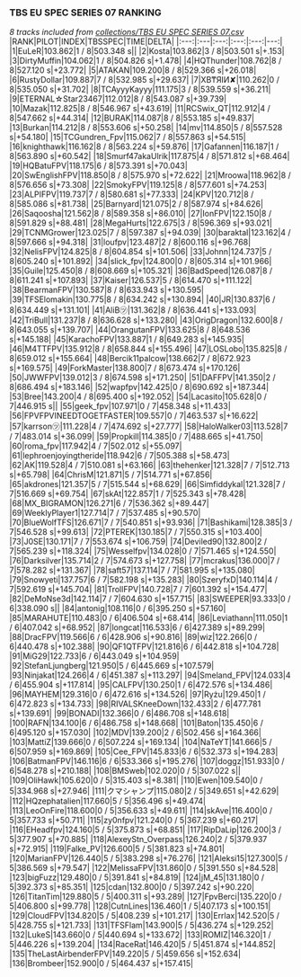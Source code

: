 ### TBS EU SPEC SERIES 07 RANKING
*8 tracks included from [collections/TBS EU SPEC SERIES 07.csv](/collections/TBS%20EU%20SPEC%20SERIES%2007.csv)*
|RANK|PILOT|INDEX|TBSSPEC|TIME|DELTA|
|:---:|:---|:---:|:---:|:---:|---:|
|1|EuLeR|103.862|1 / 8|503.348 s||
|2|Kosta|103.862|3 / 8|503.501 s|+.153|
|3|DirtyMuffin|104.062|1 / 8|504.826 s|+1.478|
|4|HQThunder|108.762|8 / 8|527.120 s|+23.772|
|5|ATAKAN|109.200|8 / 8|529.366 s|+26.018|
|6|RustyDollar|109.887|7 / 8|532.985 s|+29.637|
|7|XB₸ЯIИ✘|110.262|0 / 8|535.050 s|+31.702|
|8|TCAyyyKayyy|111.175|3 / 8|539.559 s|+36.211|
|9|ETERNAL☆Star23467|112.012|8 / 8|543.087 s|+39.739|
|10|Mazak|112.825|8 / 8|546.967 s|+43.619|
|11|RCSwix_QT|112.912|4 / 8|547.662 s|+44.314|
|12|BURAK|114.087|8 / 8|553.185 s|+49.837|
|13|Burkan|114.212|8 / 8|553.606 s|+50.258|
|14|mv|114.850|5 / 8|557.528 s|+54.180|
|15|TCGundren_Fpv|115.062|7 / 8|557.863 s|+54.515|
|16|knighthawk|116.162|8 / 8|563.224 s|+59.876|
|17|Gafannen|116.187|1 / 8|563.890 s|+60.542|
|18|Smurf47akaUlrik|117.875|4 / 8|571.812 s|+68.464|
|19|HQBatuFPV|118.175|6 / 8|573.391 s|+70.043|
|20|SwEnglishFPV|118.850|8 / 8|575.970 s|+72.622|
|21|Mroowa|118.962|8 / 8|576.656 s|+73.308|
|22|SmokyFPV|119.125|8 / 8|577.601 s|+74.253|
|23|ALPIFPV|119.737|7 / 8|580.681 s|+77.333|
|24|KPV|120.712|8 / 8|585.086 s|+81.738|
|25|Barnyard|121.075|2 / 8|587.974 s|+84.626|
|26|Saqoosha|121.562|8 / 8|589.358 s|+86.010|
|27|IonFPV|122.150|8 / 8|591.829 s|+88.481|
|28|MegaHurts|122.675|3 / 8|596.369 s|+93.021|
|29|TCNMGrower|123.025|7 / 8|597.387 s|+94.039|
|30|baraktal|123.162|4 / 8|597.666 s|+94.318|
|31|loufpv|123.487|2 / 8|600.116 s|+96.768|
|32|NelisFPV|124.825|8 / 8|604.854 s|+101.506|
|33|Johnn|124.737|5 / 8|605.240 s|+101.892|
|34|slick_fpv|124.800|0 / 8|605.314 s|+101.966|
|35|Guile|125.450|8 / 8|608.669 s|+105.321|
|36|BadSpeed|126.087|8 / 8|611.241 s|+107.893|
|37|Kaiser|126.537|5 / 8|614.470 s|+111.122|
|38|BearmanFPV|130.587|8 / 8|633.943 s|+130.595|
|39|TFSElomakin|130.775|8 / 8|634.242 s|+130.894|
|40|JR|130.837|6 / 8|634.449 s|+131.101|
|41|AliB㋡|131.362|8 / 8|636.441 s|+133.093|
|42|TriBull|131.237|8 / 8|636.628 s|+133.280|
|43|OrigDragon|132.600|8 / 8|643.055 s|+139.707|
|44|OrangutanFPV|133.625|8 / 8|648.536 s|+145.188|
|45|KarachoFPV|133.887|1 / 8|649.283 s|+145.935|
|46|M4TTFPV|135.912|8 / 8|658.844 s|+155.496|
|47|LOSLobo|135.825|8 / 8|659.012 s|+155.664|
|48|Bercik11palcow|138.662|7 / 8|672.923 s|+169.575|
|49|ForkMaster|138.800|7 / 8|673.474 s|+170.126|
|50|JWWFPV|139.012|3 / 8|674.598 s|+171.250|
|51|DAFFPV|141.350|2 / 8|686.494 s|+183.146|
|52|wapfpv|142.425|0 / 8|690.692 s|+187.344|
|53|Bree|143.200|4 / 8|695.400 s|+192.052|
|54|Lacasito|105.628|0 / 7|446.915 s||
|55|geek_fpv|107.971|0 / 7|458.348 s|+11.433|
|56|FPVFPVINEEDTOGETFASTER|109.557|0 / 7|463.537 s|+16.622|
|57|karrson㋡|111.228|4 / 7|474.692 s|+27.777|
|58|HaloWalker03|113.528|7 / 7|483.014 s|+36.099|
|59|Propkill|114.385|0 / 7|488.665 s|+41.750|
|60|roma_fpv|117.942|4 / 7|502.012 s|+55.097|
|61|lephroenjoyingtheride|118.942|6 / 7|505.388 s|+58.473|
|62|AK|119.528|4 / 7|510.081 s|+63.166|
|63|thehenker|121.328|7 / 7|512.713 s|+65.798|
|64|ChrisM|121.871|5 / 7|514.771 s|+67.856|
|65|akdrones|121.357|5 / 7|515.544 s|+68.629|
|66|Simfiddykal|121.328|7 / 7|516.669 s|+69.754|
|67|skAt|122.857|1 / 7|525.343 s|+78.428|
|68|MX_BIGRAMON|126.271|6 / 7|536.362 s|+89.447|
|69|WeeklyPlayer1|127.714|7 / 7|537.485 s|+90.570|
|70|BlueWolfTFS|126.671|7 / 7|540.851 s|+93.936|
|71|Bashikami|128.385|3 / 7|546.528 s|+99.613|
|72|PTEREK|130.185|7 / 7|550.315 s|+103.400|
|73|J0SE|130.171|7 / 7|553.674 s|+106.759|
|74|Deviled90|132.800|2 / 7|565.239 s|+118.324|
|75|Wesselfpv|134.028|0 / 7|571.465 s|+124.550|
|76|Darksilver|135.714|2 / 7|574.673 s|+127.758|
|77|mcrakus|136.000|7 / 7|578.282 s|+131.367|
|78|saft57|137.114|7 / 7|581.995 s|+135.080|
|79|Snowyeti|137.757|6 / 7|582.198 s|+135.283|
|80|SzeryfxD|140.114|4 / 7|592.619 s|+145.704|
|81|TrollFPV|140.728|7 / 7|601.392 s|+154.477|
|82|DeMoNse3d|142.114|7 / 7|604.630 s|+157.715|
|83|SWEEPER|93.333|0 / 6|338.090 s||
|84|antonig|108.116|0 / 6|395.250 s|+57.160|
|85|MARAHUTE|110.483|0 / 6|406.504 s|+68.414|
|86|Leviathann|111.050|1 / 6|407.042 s|+68.952|
|87|longcat|116.533|6 / 6|427.389 s|+89.299|
|88|DracFPV|119.566|6 / 6|428.906 s|+90.816|
|89|wiz|122.266|0 / 6|440.478 s|+102.388|
|90|QF1QTFPV|121.816|6 / 6|442.818 s|+104.728|
|91|MiG29|122.733|6 / 6|443.049 s|+104.959|
|92|StefanLjungberg|121.950|5 / 6|445.669 s|+107.579|
|93|Ninjakat|124.266|4 / 6|451.387 s|+113.297|
|94|Smeland_FPV|124.033|4 / 6|455.904 s|+117.814|
|95|CALFPV|130.250|1 / 6|472.576 s|+134.486|
|96|MAYHEM|129.316|0 / 6|472.616 s|+134.526|
|97|Ryżu|129.450|1 / 6|472.823 s|+134.733|
|98|RIVALSKneeDown|132.433|2 / 6|477.781 s|+139.691|
|99|BONADI|132.366|0 / 6|486.708 s|+148.618|
|100|RAFN|134.100|6 / 6|486.758 s|+148.668|
|101|Baton|135.450|6 / 6|495.120 s|+157.030|
|102|MDV|139.200|2 / 6|502.456 s|+164.366|
|103|MattiZ|139.666|0 / 6|507.224 s|+169.134|
|104|NaTeYT|141.666|5 / 6|507.959 s|+169.869|
|105|Cee_FPV|145.833|6 / 6|532.373 s|+194.283|
|106|BatmanFPV|146.116|6 / 6|533.366 s|+195.276|
|107|doggz|151.933|0 / 6|548.278 s|+210.188|
|108|BMSweb|102.020|0 / 5|307.022 s||
|109|OliHawk|105.620|0 / 5|315.403 s|+8.381|
|110|Ewen|109.540|0 / 5|334.968 s|+27.946|
|111|クマシャンプ|115.080|2 / 5|349.651 s|+42.629|
|112|HQzephatalien|117.660|5 / 5|356.496 s|+49.474|
|113|LeoOnFire|118.600|0 / 5|356.633 s|+49.611|
|114|skAve|116.400|0 / 5|357.733 s|+50.711|
|115|zy0nfpv|121.240|0 / 5|367.239 s|+60.217|
|116|EHeadfpv|124.160|5 / 5|375.873 s|+68.851|
|117|RipDaLip|126.200|3 / 5|377.907 s|+70.885|
|118|AlexeyStn_Overpass|126.240|2 / 5|379.937 s|+72.915|
|119|Falke_PV|126.600|5 / 5|381.823 s|+74.801|
|120|MarianFPV|126.440|5 / 5|383.298 s|+76.276|
|121|Aleksi15|127.300|5 / 5|386.569 s|+79.547|
|122|MelissaFPV|131.860|0 / 5|391.550 s|+84.528|
|123|bigFuzz|129.480|0 / 5|391.841 s|+84.819|
|124|jM_45|131.180|0 / 5|392.373 s|+85.351|
|125|cdan|132.800|0 / 5|397.242 s|+90.220|
|126|TitanTim|129.880|5 / 5|400.311 s|+93.289|
|127|FpvBerci|135.220|0 / 5|406.800 s|+99.778|
|128|CutnLines|136.460|1 / 5|407.173 s|+100.151|
|129|CloudFPV|134.820|5 / 5|408.239 s|+101.217|
|130|Errlax|142.520|5 / 5|428.755 s|+121.733|
|131|TFSFlam|143.900|5 / 5|436.274 s|+129.252|
|132|LukeS|143.660|0 / 5|440.694 s|+133.672|
|133|ROMIZ|146.320|1 / 5|446.226 s|+139.204|
|134|RaceRat|146.420|5 / 5|451.874 s|+144.852|
|135|TheLastAirbenderFPV|149.220|5 / 5|459.656 s|+152.634|
|136|Brombeer|152.900|0 / 5|464.437 s|+157.415|
